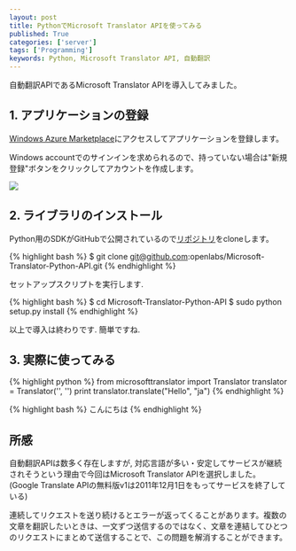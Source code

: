 ```yaml
---
layout: post
title: PythonでMicrosoft Translator APIを使ってみる
published: True
categories: ['server']
tags: ['Programming']
keywords: Python, Microsoft Translator API, 自動翻訳
---
```


自動翻訳APIであるMicrosoft Translator APIを導入してみました。

## 1. アプリケーションの登録

[Windows Azure Marketplace](https://datamarket.azure.com/developer/applications/)にアクセスしてアプリケーションを登録します。

Windows accountでのサインインを求められるので、持っていない場合は"新規登録"ボタンをクリックしてアカウントを作成します。

<img src="https://dl.dropboxusercontent.com/u/12208857/img/microsoft_translator01.png" class="image-on-frame">

## 2. ライブラリのインストール

Python用のSDKがGitHubで公開されているので[リポジトリ](https://github.com/openlabs/Microsoft-Translator-Python-API)をcloneします。

{% highlight bash %}
$ git clone git@github.com:openlabs/Microsoft-Translator-Python-API.git
{% endhighlight %}

セットアップスクリプトを実行します.

{% highlight bash %}
$ cd Microsoft-Translator-Python-API
$ sudo python setup.py install
{% endhighlight %}

以上で導入は終わりです. 簡単ですね.

## 3. 実際に使ってみる

{% highlight python %}
from microsofttranslator import Translator
translator = Translator('<Your Client ID>', '<Your Client Secret>')
print translator.translate("Hello", "ja")
{% endhighlight %}

{% highlight bash %}
こんにちは
{% endhighlight %}

## 所感

自動翻訳APIは数多く存在しますが, 対応言語が多い・安定してサービスが継続されそうという理由で今回はMicrosoft Translator APIを選択しました。
(Google Translate APIの無料版v1は2011年12月1日をもってサービスを終了している)

連続してリクエストを送り続けるとエラーが返ってくることがあります。複数の文章を翻訳したいときは、一文ずつ送信するのではなく、文章を連結してひとつのリクエストにまとめて送信することで、この問題を解消することができます。
